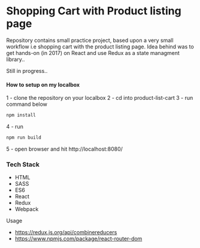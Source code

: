 # Shopping Cart with Product listing page
Repository contains small practice project, based upon a very small workflow i.e shopping cart with the product listing page.
Idea behind was to get hands-on (in 2017) on React and use Redux as a state managment library..

Still in progress..

#### How to setup on my localbox
1 - clone the repository on your localbox
2 - cd into product-list-cart
3 - run command below
```bash
npm install
```
4 - run 
```bash
npm run build
```
5 - open browser and hit http://localhost:8080/

### Tech Stack
 - HTML 
 - SASS
 - ES6
 - React
 - Redux
 - Webpack

 Usage 
  - https://redux.js.org/api/combinereducers
  - https://www.npmjs.com/package/react-router-dom
